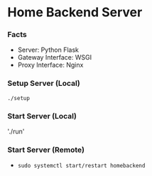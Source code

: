 # Home Backend Server

### Facts
- Server: Python Flask
- Gateway Interface: WSGI
- Proxy Interface: Nginx

### Setup Server (Local)
`./setup`

### Start Server (Local)
'./run'

### Start Server (Remote)
- `sudo systemctl start/restart homebackend`

